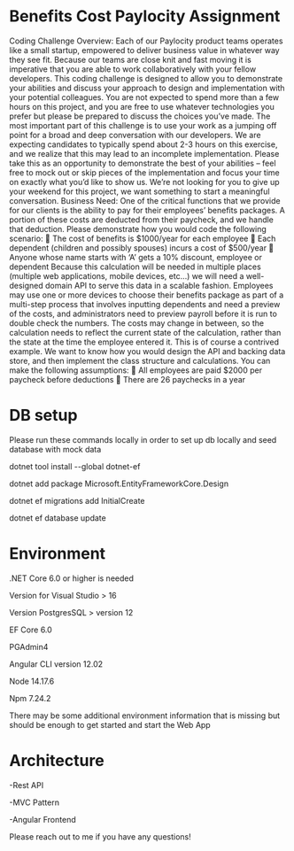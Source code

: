 # Benefits Cost Paylocity Assignment
 
Coding Challenge Overview:
Each of our Paylocity product teams operates like a small startup, empowered to deliver business value
in whatever way they see fit. Because our teams are close knit and fast moving it is imperative that you
are able to work collaboratively with your fellow developers.
This coding challenge is designed to allow you to demonstrate your abilities and discuss your approach
to design and implementation with your potential colleagues. You are not expected to spend more than
a few hours on this project, and you are free to use whatever technologies you prefer but please be
prepared to discuss the choices you’ve made. The most important part of this challenge is to use your
work as a jumping off point for a broad and deep conversation with our developers.
We are expecting candidates to typically spend about 2-3 hours on this exercise, and we realize that this
may lead to an incomplete implementation. Please take this as an opportunity to demonstrate the best
of your abilities – feel free to mock out or skip pieces of the implementation and focus your time on
exactly what you’d like to show us. We’re not looking for you to give up your weekend for this project,
we want something to start a meaningful conversation.
Business Need:
One of the critical functions that we provide for our clients is the ability to pay for their employees’
benefits packages. A portion of these costs are deducted from their paycheck, and we handle that
deduction. Please demonstrate how you would code the following scenario:
 The cost of benefits is $1000/year for each employee
 Each dependent (children and possibly spouses) incurs a cost of $500/year
 Anyone whose name starts with ‘A’ gets a 10% discount, employee or dependent
Because this calculation will be needed in multiple places (multiple web applications, mobile devices,
etc…) we will need a well-designed domain API to serve this data in a scalable fashion. Employees may
use one or more devices to choose their benefits package as part of a multi-step process that involves
inputting dependents and need a preview of the costs, and administrators need to preview payroll
before it is run to double check the numbers. The costs may change in between, so the calculation
needs to reflect the current state of the calculation, rather than the state at the time the employee
entered it.
This is of course a contrived example. We want to know how you would design the API and backing data
store, and then implement the class structure and calculations.
You can make the following assumptions:
 All employees are paid $2000 per paycheck before deductions
 There are 26 paychecks in a year


# DB setup
Please run these commands locally in order to set up db locally and seed database with mock data

dotnet tool install --global dotnet-ef  

dotnet add package Microsoft.EntityFrameworkCore.Design  

dotnet ef migrations add InitialCreate  

dotnet ef database update  



# Environment
.NET Core 6.0 or higher is needed   

Version for Visual Studio > 16  

Version PostgresSQL > version 12   

EF Core 6.0  

PGAdmin4  

Angular CLI version 12.02  

Node 14.17.6  

Npm 7.24.2  


There may be some additional environment information that is missing but should be enough to get started and start the Web App


# Architecture
-Rest API   

-MVC Pattern  

-Angular Frontend   


Please reach out to me if you have any questions!
